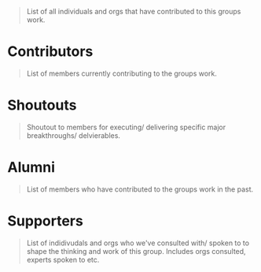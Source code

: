 > List of all individuals and orgs that have contributed to this groups work.

# Contributors
> List of members currently contributing to the groups work.

# Shoutouts
> Shoutout to members for executing/ delivering specific major breakthroughs/ delvierables.

# Alumni
> List of members who have contributed to the groups work in the past.

# Supporters
> List of indidivudals and orgs who we've consulted with/ spoken to to shape the thinking and work of this group. Includes orgs consulted, experts spoken to etc.
